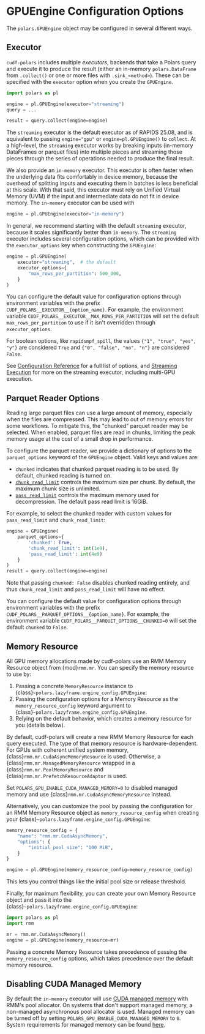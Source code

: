 # GPUEngine Configuration Options

The `polars.GPUEngine` object may be configured in several different ways.

## Executor

`cudf-polars` includes multiple *executors*, backends that take a Polars query and execute it to produce the result (either an in-memory `polars.DataFrame` from `.collect()` or one or more files with `.sink_<method>`). These can be specified with the `executor` option when you create the `GPUEngine`.

```python
import polars as pl

engine = pl.GPUEngine(executor="streaming")
query = ...

result = query.collect(engine=engine)
```

The `streaming` executor is the default executor as of RAPIDS 25.08, and is
equivalent to passing `engine="gpu"` or `engine=pl.GPUEngine()` to `collect`. At
a high-level, the `streaming` executor works by breaking inputs (in-memory
DataFrames or parquet files) into multiple pieces and streaming those pieces
through the series of operations needed to produce the final result.

We also provide an `in-memory` executor. This executor is often faster when the
underlying data fits comfortably in device memory, because the overhead of splitting
inputs and executing them in batches is less beneficial at this scale. With that said,
this executor must rely on Unified Virtual Memory (UVM) if the input and intermediate
data do not fit in device memory. The `in-memory` executor can be used with

```python
engine = pl.GPUEngine(executor="in-memory")
```

In general, we recommend starting with the default `streaming` executor, because
it scales significantly better than `in-memory`. The `streaming` executor includes
several configuration options, which can be provided with the `executor_options`
key when constructing the `GPUEngine`:

```python
engine = pl.GPUEngine(
    executor="streaming",  # the default
    executor_options={
        "max_rows_per_partition": 500_000,
    }
)
```

You can configure the default value for configuration options through
environment variables with the prefix `CUDF_POLARS__EXECUTOR__{option_name}`.
For example, the environment variable
`CUDF_POLARS__EXECUTOR__MAX_ROWS_PER_PARTITION` will set the default
`max_rows_per_partition` to use if it isn't overridden through
`executor_options`.

For boolean options, like `rapidsmpf_spill`, the values `{"1", "true", "yes", "y"}`
are considered `True` and `{"0", "false", "no", "n"}` are considered `False`.

See [Configuration Reference](#cudf-polars-api) for a full list of options, and
[Streaming Execution](#cudf-polars-streaming) for more on the streaming executor,
including multi-GPU execution.

## Parquet Reader Options

Reading large parquet files can use a large amount of memory, especially when the files are compressed. This may lead to out of memory errors for some workflows. To mitigate this, the "chunked" parquet reader may be selected. When enabled, parquet files are read in chunks, limiting the peak memory usage at the cost of a small drop in performance.

To configure the parquet reader, we provide a dictionary of options to the `parquet_options` keyword of the `GPUEngine` object. Valid keys and values are:
- `chunked` indicates that chunked parquet reading is to be used. By default, chunked reading is turned on.
- [`chunk_read_limit`](https://docs.rapids.ai/api/libcudf/legacy/classcudf_1_1io_1_1chunked__parquet__reader#aad118178b7536b7966e3325ae1143a1a) controls the maximum size per chunk. By default, the maximum chunk size is unlimited.
- [`pass_read_limit`](https://docs.rapids.ai/api/libcudf/legacy/classcudf_1_1io_1_1chunked__parquet__reader#aad118178b7536b7966e3325ae1143a1a) controls the maximum memory used for decompression. The default pass read limit is 16GiB.

For example, to select the chunked reader with custom values for `pass_read_limit` and `chunk_read_limit`:
```python
engine = GPUEngine(
    parquet_options={
        'chunked': True,
        'chunk_read_limit': int(1e9),
        'pass_read_limit': int(4e9)
    }
)
result = query.collect(engine=engine)
```
Note that passing `chunked: False` disables chunked reading entirely, and thus `chunk_read_limit` and `pass_read_limit` will have no effect.

You can configure the default value for configuration options through
environment variables with the prefix
`CUDF_POLARS__PARQUET_OPTIONS__{option_name}`. For example, the environment
variable `CUDF_POLARS__PARQUET_OPTIONS__CHUNKED=0` will set the default
`chunked` to `False`.

## Memory Resource

All GPU memory allocations made by cudf-polars use an RMM Memory Resource object from {mod}`rmm.mr`. You can specify
the memory resource to use by:

1. Passing a concrete ``MemoryResource`` instance to {class}`~polars.lazyframe.engine_config.GPUEngine`:
2. Passing the configuration options for a Memory Resource as the `memory_resource_config` keyword argument to {class}`~polars.lazyframe.engine_config.GPUEngine`.
3. Relying on the default behavior, which creates a memory resource for you (details below).

By default, cudf-polars will create a new RMM Memory Resource for each query executed.
The type of that memory resource is hardware-dependent. For GPUs with coherent unified system memory,
{class}`rmm.mr.CudaAsyncMemoryResource` is used. Otherwise, a {class}`rmm.mr.ManagedMemoryResource`
wrapped in a {class}`rmm.mr.PoolMemoryResource` and {class}`rmm.mr.PrefetchResourceAdaptor` is used.

Set `POLARS_GPU_ENABLE_CUDA_MANAGED_MEMORY=0` to
disabled managed memory and use {class}`rmm.mr.CudaAsyncMemoryResource` instead.

Alternatively, you can customize the pool by passing the configuration for an RMM Memory Resource object as `memory_resource_config`
when creating your {class}`~polars.lazyframe.engine_config.GPUEngine`:

```python
memory_resource_config = {
    "name": "rmm.mr.CudaAsyncMemory",
    "options": {
        "initial_pool_size": "100 MiB",
    }
}

engine = pl.GPUEngine(memory_resource_config=memory_resource_config)
```

This lets you control things like the initial pool size or release threshold.

Finally, for maximum flexibility, you can create your own Memory Resource object and pass it into the {class}`~polars.lazyframe.engine_config.GPUEngine`:

```python
import polars as pl
import rmm

mr = rmm.mr.CudaAsyncMemory()
engine = pl.GPUEngine(memory_resource=mr)
```

Passing a concrete Memory Resource takes precedence of passing the `memory_resource_config` options,
which takes precedence over the default memory resource.

## Disabling CUDA Managed Memory

By default the `in-memory` executor will use [CUDA managed memory](https://docs.nvidia.com/cuda/cuda-c-programming-guide/index.html#unified-memory-introduction) with RMM's pool allocator. On systems that don't support managed memory, a non-managed asynchronous pool
allocator is used.
Managed memory can be turned off by setting `POLARS_GPU_ENABLE_CUDA_MANAGED_MEMORY` to `0`. System requirements for managed memory can be found [here](
https://docs.nvidia.com/cuda/cuda-c-programming-guide/index.html#system-requirements-for-unified-memory).
